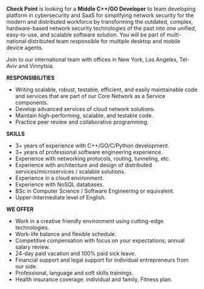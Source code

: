 **Check Point** is looking for a **Middle C++/GO Developer** to team
developing platform in cybersecurity and SaaS for simplifying network security
for the modern and distributed workforce by transforming the outdated,
complex, hardware-based network security technologies of the past into one
unified, easy-to-use, and scalable software solution. You will be part of
multi-national distributed team responsible for multiple desktop and mobile
device agents.

Join to our international team with offices in New York, Los Angeles, Tel-Aviv
and Vinnytsia.

**RESPONSIBILITIES**

  * Writing scalable, robust, testable, efficient, and easily maintainable code and services that are part of our Core Network as a Service components.
  * Develop advanced services of cloud network solutions.
  * Maintain high-performing, scalable, and testable code.
  * Practice peer review and collaborative programming.

**SKILLS**

  * 3+ years of experience with C++/GO/C/Python development.
  * 3+ years of professional software engineering experience.
  * Experience with networking protocols, routing, tunneling, etc. 
  * Experience with architecture and design of distributed services/microservices / scalable solutions.
  * Experience in a cloud environment.
  * Experience with NoSQL databases.
  * BSc in Computer Science / Software Engineering or equivalent.
  * Upper-Intermediate level of English.

**WE OFFER**

  * Work in a creative friendly environment using cutting-edge technologies.
  * Work-life balance and flexible schedule.
  * Competitive compensation with focus on your expectations; annual salary review.
  * 24-day paid vacation and 100% paid sick leave.
  * Financial support and legal support for individual entrepreneurs from our side.
  * Professional, language and soft skills trainings.
  * Health insurance coverage: individual and family, Fitness plan.